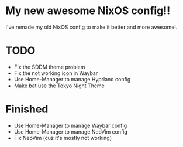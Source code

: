 # My new awesome NixOS config!!

I've remade my old NixOS config to make it better and more awesome!.


# TODO

* Fix the SDDM theme problem
* Fix the not working icon in Waybar
* Use Home-Manager to manage Hyprland config
* Make bat use the Tokyo Night Theme

# Finished

* Use Home-Manager to manage Waybar config
* Use Home-Manager to manage NeoVim config
* Fix NeoVim (cuz it's mostly not working)
